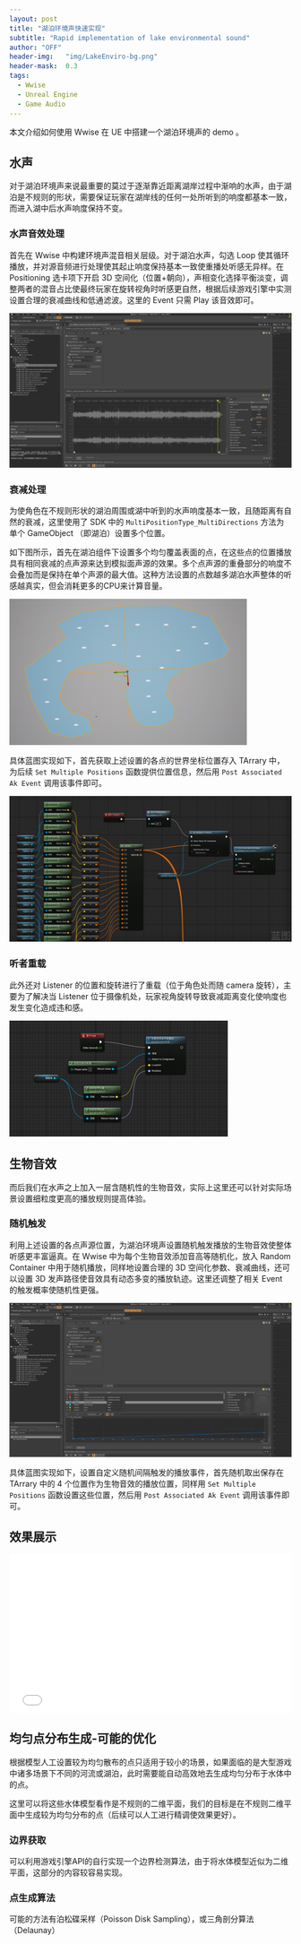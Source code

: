 ```yaml
---
layout: post
title: "湖泊环境声快速实现"
subtitle: "Rapid implementation of lake environmental sound"
author: "OFF"
header-img:   "img/LakeEnviro-bg.png"
header-mask:  0.3
tags:
  - Wwise
  - Unreal Engine
  - Game Audio
---
```


本文介绍如何使用 Wwise 在 UE 中搭建一个湖泊环境声的 demo 。

## 水声

对于湖泊环境声来说最重要的莫过于逐渐靠近距离湖岸过程中渐响的水声，由于湖泊是不规则的形状，需要保证玩家在湖岸线的任何一处所听到的响度都基本一致，而进入湖中后水声响度保持不变。

### 水声音效处理

首先在 Wwise 中构建环境声混音相关层级。对于湖泊水声，勾选 Loop 使其循环播放，并对源音频进行处理使其起止响度保持基本一致使重播处听感无异样。在 Positioning 选卡项下开启 3D 空间化（位置+朝向），声相变化选择平衡淡变，调整两者的混音占比使最终玩家在旋转视角时听感更自然，根据后续游戏引擎中实测设置合理的衰减曲线和低通滤波。这里的 Event 只需 Play 该音效即可。

![](/img/LakeEnviro-1-1.png)

### 衰减处理

为使角色在不规则形状的湖泊周围或湖中听到的水声响度基本一致，且随距离有自然的衰减，这里使用了 SDK 中的 `MultiPositionType_MultiDirections` 方法为单个 GameObject （即湖泊）设置多个位置。

如下图所示，首先在湖泊组件下设置多个均匀覆盖表面的点，在这些点的位置播放具有相同衰减的点声源来达到模拟面声源的效果。多个点声源的重叠部分的响度不会叠加而是保持在单个声源的最大值。这种方法设置的点数越多湖泊水声整体的听感越真实，但会消耗更多的CPU来计算音量。

![](/img/LakeEnviro-1-2.png)

具体蓝图实现如下，首先获取上述设置的各点的世界坐标位置存入 TArrary 中，为后续 `Set Multiple Positions` 函数提供位置信息，然后用 `Post Associated Ak Event` 调用该事件即可。

![](/img/LakeEnviro-1-3.png)

### 听者重载

此外还对 Listener 的位置和旋转进行了重载（位于角色处而随 camera 旋转），主要为了解决当 Listener 位于摄像机处，玩家视角旋转导致衰减距离变化使响度也发生变化造成违和感。

![](/img/LakeEnviro-1-4.png)

## 生物音效

而后我们在水声之上加入一层含随机性的生物音效，实际上这里还可以针对实际场景设置细粒度更高的播放规则提高体验。

### 随机触发

利用上述设置的各点声源位置，为湖泊环境声设置随机触发播放的生物音效使整体听感更丰富逼真。在 Wwise 中为每个生物音效添加音高等随机化，放入 Random Container 中用于随机播放，同样地设置合理的 3D 空间化参数、衰减曲线，还可以设置 3D 发声路径使音效具有动态多变的播放轨迹。这里还调整了相关 Event 的触发概率使随机性更强。

![](/img/LakeEnviro-2-1.png)

具体蓝图实现如下，设置自定义随机间隔触发的播放事件，首先随机取出保存在 TArrary 中的 4 个位置作为生物音效的播放位置，同样用 `Set Multiple Positions` 函数设置这些位置，然后用 `Post Associated Ak Event` 调用该事件即可。

## 效果展示

<style type='text/css'>
.iframe-container {
  padding-top: 56.25%;
  position: relative;
}
.iframe-container iframe {
   position: absolute;
   height: 100%;
   width: 100%;
   top: 0;
   left: 0;
}
</style>

<div class="iframe-container">
  <iframe src="//player.bilibili.com/player.html?aid=231653489&bvid=BV1q8411278S&cid=1217889048&page=1" scrolling="no" border="0" frameborder="no" framespacing="0" high_quality="1" allowfullscreen="true"> </iframe>
</div>

## 均匀点分布生成-可能的优化

根据模型人工设置较为均匀散布的点只适用于较小的场景，如果面临的是大型游戏中诸多场景下不同的河流或湖泊，此时需要能自动高效地去生成均匀分布于水体中的点。

这里可以将这些水体模型看作是不规则的二维平面，我们的目标是在不规则二维平面中生成较为均匀分布的点（后续可以人工进行精调使效果更好）。

### 边界获取

可以利用游戏引擎API的自行实现一个边界检测算法，由于将水体模型近似为二维平面，这部分的内容较容易实现。

### 点生成算法

可能的方法有泊松碟采样（Poisson Disk Sampling），或三角剖分算法（Delaunay）
